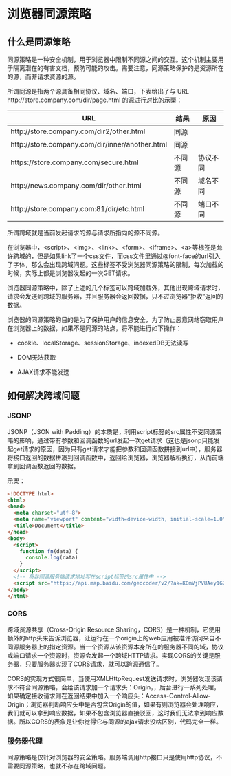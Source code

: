 # 浏览器同源策略

## 什么是同源策略

同源策略是一种安全机制，用于浏览器中限制不同源之间的交互。这个机制主要用于隔离潜在的有害文档，预防可能的攻击。需要注意，同源策略保护的是资源所在的源，而非请求资源的源。

所谓同源是指两个源具备相同协议、域名、端口，下表给出了与 URL http[]()://store.company.com/dir/page.html 的源进行对比的示栗：

| URL | 结果	| 原因 |
| ---- | ---- | ---- |
| http[]()://store.company.com/dir2/other.html | 同源 | |
| http[]()://store.company.com/dir/inner/another.html | 同源 | |
| https[]()://store.company.com/secure.html | 不同源 | 协议不同 |
| http[]()://news.company.com/dir/other.html | 不同源 | 域名不同 |
| http[]()://store.company.com:81/dir/etc.html | 不同源 | 端口不同 |

所谓跨域就是当前发起请求的源与请求所指向的源不同源。

在浏览器中，&lt;script>、&lt;img>、&lt;link>、&lt;form>、&lt;iframe>、&lt;a>等标签是允许跨域的，但是如果link了一个css文件，而css文件里通过@font-face的url引入了字体，那么会出现跨域问题。这些标签不受浏览器同源策略的限制，每次加载的时候，实际上都是浏览器发起的一次GET请求。

浏览器同源策略中，除了上述的几个标签可以跨域加载外，其他出现跨域请求时，请求会发送到跨域的服务器，并且服务器会返回数据，只不过浏览器“拒收”返回的数据。

浏览器的同源策略的目的是为了保护用户的信息安全，为了防止恶意网站窃取用户在浏览器上的数据，如果不是同源的站点，将不能进行如下操作：

- cookie、localStorage、sessionStorage、indexedDB无法读写

- DOM无法获取

- AJAX请求不能发送

## 如何解决跨域问题

### JSONP

JSONP（JSON with Padding）的本质是，利用script标签的src属性不受同源策略的影响，通过带有参数和回调函数的url发起一次get请求（这也是jsonp只能发起get请求的原因，因为只有get请求才能把参数和回调函数拼接到url中），服务器将接口返回的数据拼凑到回调函数中，返回给浏览器，浏览器解析执行，从而前端拿到回调函数返回的数据。

示栗：

```html
<!DOCTYPE html>
<html>
<head>
  <meta charset="utf-8">
  <meta name="viewport" content="width=device-width, initial-scale=1.0">
  <title>Document</title>
</head>
<body>
  <script>
    function fn(data) {
      console.log(data)
    }
  </script>
  <!-- 将非同源服务端请求地址写在script标签的src属性中 -->
  <script src="https://api.map.baidu.com/geocoder/v2/?ak=KOmVjPVUAey1G2E8zNhPiuQ6QiEmAwZu&location=22.580200,113.948680&output=json&callback=fn"></script>
</body>
</html>
```

### CORS

跨域资源共享（Cross-Origin Resource Sharing，CORS）是一种机制，它使用额外的http头来告诉浏览器，让运行在一个origin上的web应用被准许访问来自不同源服务器上的指定资源。当一个资源从该资源本身所在的服务器不同的域，协议或端口请求一个资源时，资源会发起一个跨域HTTP请求。实现CORS的关键是服务器，只要服务器实现了CORS请求，就可以跨源通信了。

CORS的实现方式很简单，当使用XMLHttpRequest发送请求时，浏览器发现该请求不符合同源策略，会给该请求加一个请求头：Origin，，后台进行一系列处理，如果确定接收请求则在返回结果中加入一个响应头：Access-Control-Allow-Origin；浏览器判断响应头中是否包含Origin的值，如果有则浏览器会处理响应，我们就可以拿到响应数据，如果不包含浏览器直接驳回，这时我们无法拿到响应数据。所以CORS的表象是让你觉得它与同源的ajax请求没啥区别，代码完全一样。

### 服务器代理

同源策略是仅针对浏览器的安全策略。服务端调用http接口只是使用http协议，不需要同源策略，也就不存在跨域问题。
